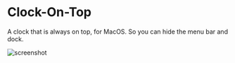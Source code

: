 # Clock-On-Top
A clock that is always on top, for MacOS.  So you can hide the menu bar and dock.

![screenshot](https://user-images.githubusercontent.com/145938/122464372-9f89f180-cf6b-11eb-9d7e-4f575e5ca795.png)
